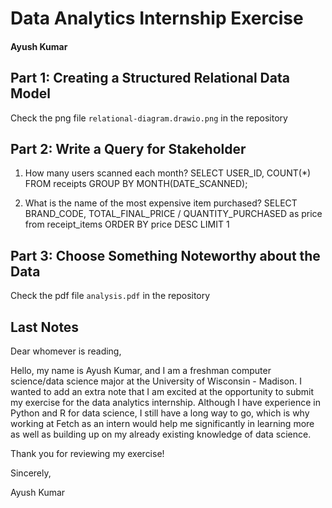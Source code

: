 # Data Analytics Internship Exercise
#### Ayush Kumar

## Part 1: Creating a Structured Relational Data Model
Check the png file `relational-diagram.drawio.png` in the repository

## Part 2: Write a Query for Stakeholder
1. How many users scanned each month?
SELECT USER_ID, COUNT(*)
FROM receipts
GROUP BY MONTH(DATE_SCANNED);

2. What is the name of the most expensive item purchased?
SELECT BRAND_CODE, TOTAL_FINAL_PRICE / QUANTITY_PURCHASED as price
from receipt_items
ORDER BY price DESC
LIMIT 1

## Part 3: Choose Something Noteworthy about the Data
Check the pdf file `analysis.pdf` in the repository

## Last Notes
Dear whomever is reading,

Hello, my name is Ayush Kumar, and I am a freshman computer science/data science major at the University of Wisconsin - Madison. I wanted to add an extra note that I am excited at the opportunity to submit my exercise for the data analytics internship. Although I have experience in Python and R for data science, I still have a long way to go, which is why working at Fetch as an intern would help me significantly in learning more as well as building up on my already existing knowledge of data science.

Thank you for reviewing my exercise!

Sincerely,

Ayush Kumar
